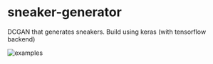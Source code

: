 # sneaker-generator
DCGAN that generates sneakers. Build using keras (with tensorflow backend)

![examples](https://i.imgur.com/w4kscBP.png)
